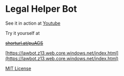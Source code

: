 # Legal Helper Bot

See it in action at [Youtube](https://youtu.be/RnT0eOvsNCU)

Try it yourself at


[~~shorturl.at/puAGS~~](http://shorturl.at/puAGS)


[https://lawbot.z13.web.core.windows.net/index.html](https://lawbot.z13.web.core.windows.net/index.html)


[MIT License](https://github.com/murcloud/legalhelper/blob/main/LICENSE)
